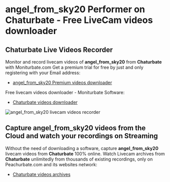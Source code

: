 # angel_from_sky20 Performer on Chaturbate - Free LiveCam videos downloader

## Chaturbate Live Videos Recorder

Monitor and record livecam videos of **angel_from_sky20** from **Chaturbate** with Moniturbate.com
Get a premium trial for free by just and only registering with your Email address:
* [angel_from_sky20 Premium videos downloader](https://moniturbate.com/request-demo-licence-key.html)

Free livecam videos downloader - Moniturbate Software:
* [Chaturbate videos downloader](https://moniturbate.com/moniturbate-download-software.html)

![angel_from_sky20 livecam videos recorder](https://peachurnet.com/templates/moniturbate-software.png)


## Capture angel_from_sky20 videos from the Cloud and watch your recordings on Streaming

Without the need of downloading a software, capture **angel_from_sky20** livecam videos from **Chaturbate** 100% online.
Watch Livecam archives from **Chaturbate** unlimitedly from thousands of existing recordings, only on Peachurbate.com and its websites network:
* [Chaturbate videos archives](https://peachurnet.com/)